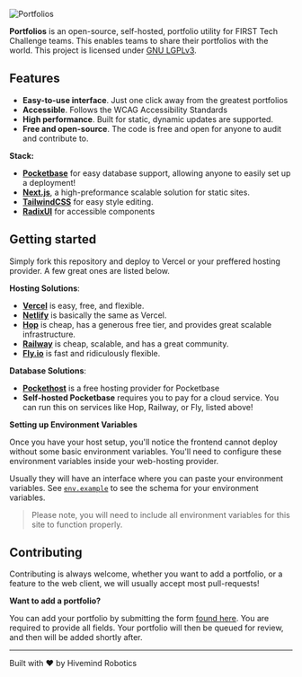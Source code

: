 ![Portfolios](.github/assets/banner.png)

<strong>Portfolios</strong> is an open-source, self-hosted, portfolio utility for FIRST Tech Challenge teams. This enables teams to share their portfolios with the world. This project is
licensed under [GNU LGPLv3](COPYING.LESSER).

## Features

- **Easy-to-use interface**. Just one click away from the greatest portfolios
- **Accessible**. Follows the WCAG Accessibility Standards
- **High performance**. Built for static, dynamic updates are supported.
- **Free and open-source**. The code is free and open for anyone to audit and contribute to.

**Stack:**

- [**Pocketbase**](https://pocketbase.io/) for easy database support, allowing anyone to easily set up a deployment!
- [**Next.js**](https://nextjs.org/), a high-preformance scalable solution for static sites.
- [**TailwindCSS**](https://tailwindcss.com/) for easy style editing.
- [**RadixUI**](https://www.radix-ui.com/) for accessible components

## Getting started

Simply fork this repository and deploy to Vercel or your preffered hosting provider. A few great ones are listed below.

**Hosting Solutions**:

- [**Vercel**](https://vercel.app/) is easy, free, and flexible.
- [**Netlify**](https://netlify.com/) is basically the same as Vercel.
- [**Hop**](https://hop.io/) is cheap, has a generous free tier, and provides great scalable infrastructure.
- [**Railway**](https://railway.app/) is cheap, scalable, and has a great community.
- [**Fly.io**](https://fly.io/) is fast and ridiculously flexible.

**Database Solutions**:

- [**Pockethost**](https://pockethost.io/) is a free hosting provider for Pocketbase
- **Self-hosted Pocketbase** requires you to pay for a cloud service. You can run this on services like Hop, Railway, or Fly, listed above!

**Setting up Environment Variables**

Once you have your host setup, you'll notice the frontend cannot deploy without some basic environment variables. You'll need to configure these environment variables inside your web-hosting provider.

Usually they will have an interface where you can paste your environment variables. See [`env.example`](https://github.com/hivemindhq/portfolios/blob/main/.env.example) to see the schema for your environment variables.

> Please note, you will need to include all environment variables for this site to function properly.

## Contributing

Contributing is always welcome, whether you want to add a portfolio, or a feature to the web client, we will usually accept most pull-requests!

**Want to add a portfolio?**

You can add your portfolio by submitting the form [found here](https://github.com/hivemindhq/portfolios/issues/new?assignees=&labels=addition&projects=&template=add_portfolio.yml&title=Portfolios+%C2%BB+). You are required to provide all fields. Your portfolio will then be queued for review, and then will be added shortly after.

---

Built with ❤️ by Hivemind Robotics
